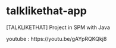# talklikethat-app
<p> [TALKLIKETHAT] Project in SPM with Java
<p> youtube : https://youtu.be/gAYpRQKQkj8
